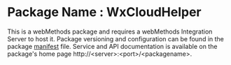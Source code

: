 # Package Name : WxCloudHelper
This is a webMethods package and requires a webMethods Integration Server to host it. Package versioning and configuration can be found in the package [manifest](./WxCloudHelper/manifest.v3) file. Service and API documentation is available on the package's home page http://&lt;server&gt;:&lt;port&gt;/&lt;packagename>.